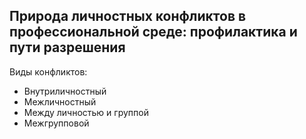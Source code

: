 
## Природа личностных конфликтов в профессиональной среде: профилактика и пути разрешения 

Виды конфликтов: 
- Внутриличностный
- Межличностный
- Между личностью и группой
- Межгрупповой

